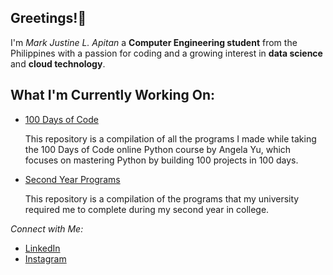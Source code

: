 ## Greetings!👋

I'm *Mark Justine L. Apitan* a **Computer Engineering student** from the Philippines with a passion for coding and a growing interest in **data science** and **cloud technology**.

## What I'm Currently Working On:
- [100 Days of Code](https://github.com/MarkApitan/100-Days-of-Code-Phyton)
  
  This repository is a compilation of all the programs I made while taking the 100 Days of Code online Python course by Angela Yu, which focuses on mastering Python by building 100 projects in 100 days.

- [Second Year Programs](https://github.com/MarkApitan/Second-Year-Programs)
  
  This repository is a compilation of the programs that my university required me to complete during my second year in college.

*Connect with Me:*
- [LinkedIn](https://www.linkedin.com/in/markapitan/)  
- [Instagram](https://www.instagram.com/kw4nu/)
